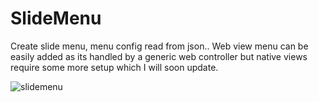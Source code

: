 # SlideMenu
Create slide menu, menu config read from json.. Web view menu can be easily added as its handled by a generic web controller but native views
require some more setup which I will soon update.

![slidemenu](https://user-images.githubusercontent.com/6782228/35970715-654ffbda-0cf1-11e8-968e-789de7654625.gif)

